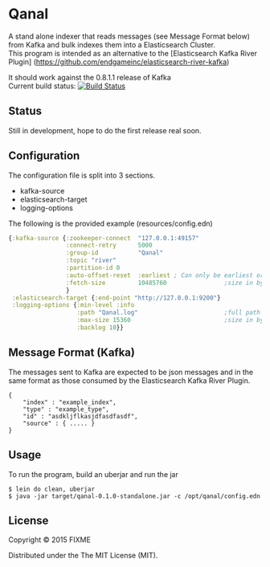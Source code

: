 # Qanal

A stand alone indexer that reads messages (see Message Format below) from Kafka and bulk indexes them into a Elasticsearch Cluster.  
This program is intended as an alternative to the [Elasticsearch Kafka River Plugin] (https://github.com/endgameinc/elasticsearch-river-kafka)

It should work against the 0.8.1.1 release of Kafka  
Current build status: [![Build Status](https://travis-ci.org/samsara/qanal.svg?branch=master)](https://travis-ci.org/samsara/qanal.svg?branch=master)

## Status
Still in development, hope to do the first release real soon.

## Configuration
The configuration file is split into 3 sections.
* kafka-source
* elasticsearch-target
* logging-options

The following is the provided example (resources/config.edn)
```clojure
{:kafka-source {:zookeeper-connect  "127.0.0.1:49157"
                :connect-retry      5000
                :group-id           "Qanal"
                :topic "river"
                :partition-id 0
                :auto-offset-reset  :earliest ; Can only be earliest or latest
                :fetch-size         10485760                ;size in bytes
                }
 :elasticsearch-target {:end-point "http://127.0.0.1:9200"}
 :logging-options {:min-level :info
                   :path "Qanal.log"                        ;full path name for the file
                   :max-size 15360                          ;size in bytes
                   :backlog 10}}
```

## Message Format (Kafka)
The messages sent to Kafka are expected to be json messages and in the same format as those
consumed by the Elasticsearch Kafka River Plugin.

	{
		"index" : "example_index",
		"type" : "example_type",
		"id" : "asdkljflkasjdfasdfasdf",
		"source" : { ..... }
	}
## Usage

To run the program, build an uberjar and run the jar

    $ lein do clean, uberjar
    $ java -jar target/qanal-0.1.0-standalone.jar -c /opt/qanal/config.edn

## License

Copyright © 2015 FIXME

Distributed under the The MIT License (MIT).
